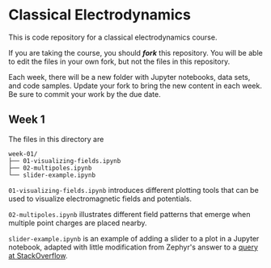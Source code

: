 Classical Electrodynamics
=========================

This is code repository for a classical electrodynamics course.

If you are taking the course, you should ___fork___ this repository.  You will be able to edit the files in your own fork, but not the files in this repository.

Each week, there will be a new folder with Jupyter notebooks, data sets, and code samples.  Update your fork to bring the new content in each week.  Be sure to commit your work by the due date.

Week 1
------

The files in this directory are

```
week-01/
├── 01-visualizing-fields.ipynb
├── 02-multipoles.ipynb
└── slider-example.ipynb
```

`01-visualizing-fields.ipynb` introduces different plotting tools that can be used to visualize electromagnetic fields and potentials.

`02-multipoles.ipynb` illustrates different field patterns that emerge when multiple point charges are placed nearby.

`slider-example.ipynb` is an example of adding a slider to a plot in a Jupyter notebook, adapted with little modification from Zephyr's answer to a [query at StackOverflow](https://stackoverflow.com/questions/68698587/python-3d-gradient-plot-animation-with-control-slider).
